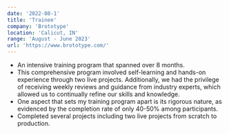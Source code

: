 ```yaml
---
date: '2022-08-1'
title: 'Trainee'
company: 'Brototype'
location: 'Calicut, IN'
range: 'August - June 2023'
url: 'https://www.brototype.com/'
---
```


- An intensive training program that spanned over 8 months.
- This comprehensive program involved self-learning and hands-on experience through two live projects. Additionally, we had the privilege of receiving weekly reviews and guidance from industry experts, which allowed us to continually refine our skills and knowledge.
- One aspect that sets my training program apart is its rigorous nature, as evidenced by the completion rate of only 40-50% among participants.
- Completed several projects including two live projects from scratch to production.